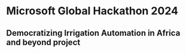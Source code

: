 # Microsoft Global Hackathon 2024

## Democratizing Irrigation Automation in Africa and beyond project